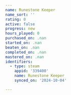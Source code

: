 ```yaml
---
name: Runestone Keeper
name_sort: ''
rating: 0
active: false
progress: new
hours_played: 0
purchased_on: .nan
started_on: .nan
beaten_on: .nan
completed_on: .nan
mastered_on: .nan
identifiers:
  - type: steam
    appid: '339400'
    name: Runestone Keeper
    synced_on: '2024-10-04'

---
```

